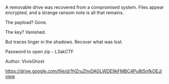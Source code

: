 A removable drive was recovered from a compromised system. Files appear encrypted, and a strange ransom note is all that remains.

The payload? Gone.

The key? Vanished.

But traces linger in the shadows. Recover what was lost.

Password to open zip - L3akCTF

Author: VivisGhost

https://drive.google.com/file/d/1HZruZhvDAGLWDE9kFMBC4Pu8tSnfkOEJ/view
